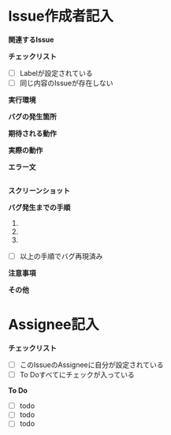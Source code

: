 <!-- 以下をわかる範囲で詳細に埋めてください。 -->
# Issue作成者記入
**関連するIssue**

**チェックリスト**
- [ ] Labelが設定されている
- [ ] 同じ内容のIssueが存在しない

**実行環境**

**バグの発生箇所**

**期待される動作**

**実際の動作**

**エラー文**
```

```

**スクリーンショット**

**バグ発生までの手順**

1.
2.  
3.  

- [ ] 以上の手順でバグ再現済み
<!-- バグが再現できていなければAssigneeのTo Doに次の文を入れて下さい。 
- [ ] バグを再現する
-->

**注意事項**

**その他**

<!-- タスクにとりかかる前に埋めてください。 -->
# Assignee記入

**チェックリスト**
- [ ] このIssueのAssigneeに自分が設定されている
- [ ] To Doすべてにチェックが入っている

**To Do**
- [ ] todo
- [ ] todo
- [ ] todo
